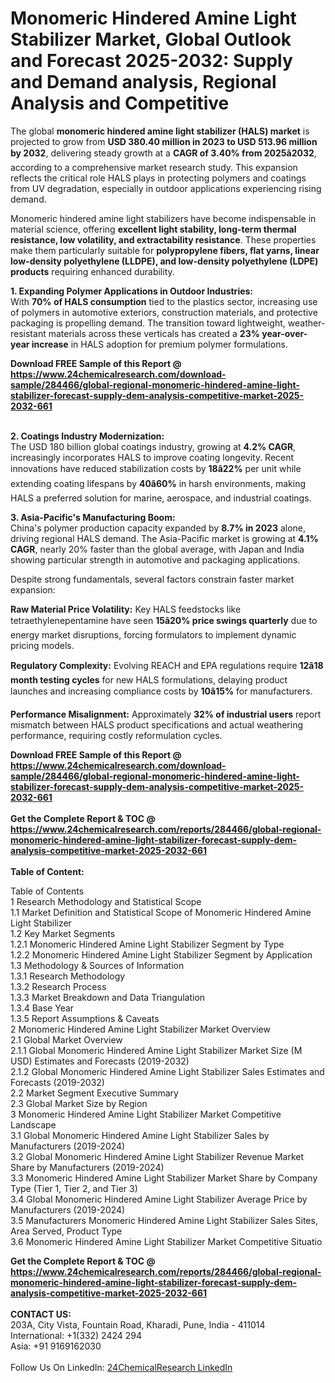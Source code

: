 <h1>Monomeric Hindered Amine Light Stabilizer Market, Global Outlook and Forecast 2025-2032: Supply and Demand analysis, Regional Analysis and Competitive</h1><p>The global <strong>monomeric hindered amine light stabilizer (HALS) market</strong> is projected to grow from <strong>USD 380.40 million in 2023 to USD 513.96 million by 2032</strong>, delivering steady growth at a <strong>CAGR of 3.40% from 2025â2032</strong>, according to a comprehensive market research study. This expansion reflects the critical role HALS plays in protecting polymers and coatings from UV degradation, especially in outdoor applications experiencing rising demand.</p><p>Monomeric hindered amine light stabilizers have become indispensable in material science, offering <strong>excellent light stability, long-term thermal resistance, low volatility, and extractability resistance</strong>. These properties make them particularly suitable for <strong>polypropylene fibers, flat yarns, linear low-density polyethylene (LLDPE), and low-density polyethylene (LDPE) products</strong> requiring enhanced durability.</p><p><strong>1. Expanding Polymer Applications in Outdoor Industries:</strong><br>
With <strong>70% of HALS consumption</strong> tied to the plastics sector, increasing use of polymers in automotive exteriors, construction materials, and protective packaging is propelling demand. The transition toward lightweight, weather-resistant materials across these verticals has created a <strong>23% year-over-year increase</strong> in HALS adoption for premium polymer formulations.</p><div><b>Download FREE Sample of this Report @ 
            <a href="https://www.24chemicalresearch.com/download-sample/284466/global-regional-monomeric-hindered-amine-light-stabilizer-forecast-supply-dem-analysis-competitive-market-2025-2032-661">
            https://www.24chemicalresearch.com/download-sample/284466/global-regional-monomeric-hindered-amine-light-stabilizer-forecast-supply-dem-analysis-competitive-market-2025-2032-661</a></b></div><br><p><strong>2. Coatings Industry Modernization:</strong><br>
The USD 180 billion global coatings industry, growing at <strong>4.2% CAGR</strong>, increasingly incorporates HALS to improve coating longevity. Recent innovations have reduced stabilization costs by <strong>18â22%</strong> per unit while extending coating lifespans by <strong>40â60%</strong> in harsh environments, making HALS a preferred solution for marine, aerospace, and industrial coatings.</p><p><strong>3. Asia-Pacific's Manufacturing Boom:</strong><br>
China's polymer production capacity expanded by <strong>8.7% in 2023</strong> alone, driving regional HALS demand. The Asia-Pacific market is growing at <strong>4.1% CAGR</strong>, nearly 20% faster than the global average, with Japan and India showing particular strength in automotive and packaging applications.</p><p>Despite strong fundamentals, several factors constrain faster market expansion:</p><p><strong>Raw Material Price Volatility:</strong> Key HALS feedstocks like tetraethylenepentamine have seen <strong>15â20% price swings quarterly</strong> due to energy market disruptions, forcing formulators to implement dynamic pricing models.</p><p><strong>Regulatory Complexity:</strong> Evolving REACH and EPA regulations require <strong>12â18 month testing cycles</strong> for new HALS formulations, delaying product launches and increasing compliance costs by <strong>10â15%</strong> for manufacturers.</p><p><strong>Performance Misalignment:</strong> Approximately <strong>32% of industrial users</strong> report mismatch between HALS product specifications and actual weathering performance, requiring costly reformulation cycles.</p><div><b>Download FREE Sample of this Report @ 
            <a href="https://www.24chemicalresearch.com/download-sample/284466/global-regional-monomeric-hindered-amine-light-stabilizer-forecast-supply-dem-analysis-competitive-market-2025-2032-661">
            https://www.24chemicalresearch.com/download-sample/284466/global-regional-monomeric-hindered-amine-light-stabilizer-forecast-supply-dem-analysis-competitive-market-2025-2032-661</a></b></div><br><div><b>Get the Complete Report & TOC @ 
            <a href="https://www.24chemicalresearch.com/reports/284466/global-regional-monomeric-hindered-amine-light-stabilizer-forecast-supply-dem-analysis-competitive-market-2025-2032-661">
            https://www.24chemicalresearch.com/reports/284466/global-regional-monomeric-hindered-amine-light-stabilizer-forecast-supply-dem-analysis-competitive-market-2025-2032-661</a></b></div><br>
            <b>Table of Content:</b><p>Table of Contents<br />
1 Research Methodology and Statistical Scope<br />
1.1 Market Definition and Statistical Scope of Monomeric Hindered Amine Light Stabilizer<br />
1.2 Key Market Segments<br />
1.2.1 Monomeric Hindered Amine Light Stabilizer Segment by Type<br />
1.2.2 Monomeric Hindered Amine Light Stabilizer Segment by Application<br />
1.3 Methodology & Sources of Information<br />
1.3.1 Research Methodology<br />
1.3.2 Research Process<br />
1.3.3 Market Breakdown and Data Triangulation<br />
1.3.4 Base Year<br />
1.3.5 Report Assumptions & Caveats<br />
2 Monomeric Hindered Amine Light Stabilizer Market Overview<br />
2.1 Global Market Overview<br />
2.1.1 Global Monomeric Hindered Amine Light Stabilizer Market Size (M USD) Estimates and Forecasts (2019-2032)<br />
2.1.2 Global Monomeric Hindered Amine Light Stabilizer Sales Estimates and Forecasts (2019-2032)<br />
2.2 Market Segment Executive Summary<br />
2.3 Global Market Size by Region<br />
3 Monomeric Hindered Amine Light Stabilizer Market Competitive Landscape<br />
3.1 Global Monomeric Hindered Amine Light Stabilizer Sales by Manufacturers (2019-2024)<br />
3.2 Global Monomeric Hindered Amine Light Stabilizer Revenue Market Share by Manufacturers (2019-2024)<br />
3.3 Monomeric Hindered Amine Light Stabilizer Market Share by Company Type (Tier 1, Tier 2, and Tier 3)<br />
3.4 Global Monomeric Hindered Amine Light Stabilizer Average Price by Manufacturers (2019-2024)<br />
3.5 Manufacturers Monomeric Hindered Amine Light Stabilizer Sales Sites, Area Served, Product Type<br />
3.6 Monomeric Hindered Amine Light Stabilizer Market Competitive Situatio</p><div><b>Get the Complete Report & TOC @ 
            <a href="https://www.24chemicalresearch.com/reports/284466/global-regional-monomeric-hindered-amine-light-stabilizer-forecast-supply-dem-analysis-competitive-market-2025-2032-661">
            https://www.24chemicalresearch.com/reports/284466/global-regional-monomeric-hindered-amine-light-stabilizer-forecast-supply-dem-analysis-competitive-market-2025-2032-661</a></b></div><br><b>CONTACT US:</b><br>
            203A, City Vista, Fountain Road, Kharadi, Pune, India - 411014<br>
            International: +1(332) 2424 294<br>
            Asia: +91 9169162030 <br><br>
            Follow Us On LinkedIn: <a href="https://www.linkedin.com/company/24chemicalresearch/">24ChemicalResearch LinkedIn</a>